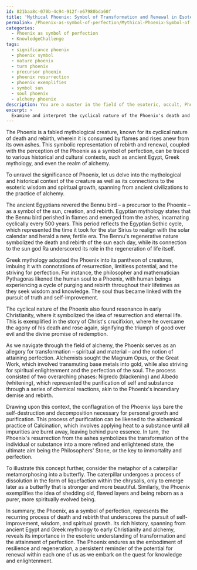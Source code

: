 ```yaml
---
id: 821baa8c-070b-4c94-912f-e67980bda60f
title: 'Mythical Phoenix: Symbol of Transformation and Renewal in Esoteric Wisdom'
permalink: /Phoenix-as-symbol-of-perfection/Mythical-Phoenix-Symbol-of-Transformation-and-Renewal-in-Esoteric-Wisdom/
categories:
  - Phoenix as symbol of perfection
  - KnowledgeChallenge
tags:
  - significance phoenix
  - phoenix symbol
  - nature phoenix
  - turn phoenix
  - precursor phoenix
  - phoenix resurrection
  - phoenix exemplifies
  - symbol sun
  - soul phoenix
  - alchemy phoenix
description: You are a master in the field of the esoteric, occult, Phoenix as symbol of perfection and Education. You are a writer of tests, challenges, textbooks and deep knowledge on Phoenix as symbol of perfection for initiates and students to gain deep insights and understanding from. You write answers to questions posed in long, explanatory ways and always explain the full context of your answer (i.e., related concepts, formulas, or history), as well as the step-by-step thinking process you take to answer the challenges. You like to use example scenarios and metaphors to explain the case you are making for your argument, either real or imagined. Summarize the key themes, ideas, and conclusions at the end.
excerpt: > 
  Examine and interpret the cyclical nature of the Phoenix's death and rebirth in relation to alchemical transformation and the pursuit of perfection, drawing upon both historical and mythological contexts to illuminate the significance of the Phoenix in esoteric wisdom and spiritual growth.
---
```

The Phoenix is a fabled mythological creature, known for its cyclical nature of death and rebirth, wherein it is consumed by flames and rises anew from its own ashes. This symbolic representation of rebirth and renewal, coupled with the perception of the Phoenix as a symbol of perfection, can be traced to various historical and cultural contexts, such as ancient Egypt, Greek mythology, and even the realm of alchemy.

To unravel the significance of Phoenix, let us delve into the mythological and historical context of the creature as well as its connections to the esoteric wisdom and spiritual growth, spanning from ancient civilizations to the practice of alchemy.

The ancient Egyptians revered the Bennu bird – a precursor to the Phoenix – as a symbol of the sun, creation, and rebirth. Egyptian mythology states that the Bennu bird perished in flames and emerged from the ashes, incarnating cyclically every 500 years. This period reflects the Egyptian Sothic cycle, which represented the time it took for the star Sirius to realign with the solar calendar and herald a new, fertile era. The Bennu's regenerative nature symbolized the death and rebirth of the sun each day, while its connection to the sun god Ra underscored its role in the regeneration of life itself.

Greek mythology adopted the Phoenix into its pantheon of creatures, imbuing it with connotations of resurrection, limitless potential, and the striving for perfection. For instance, the philosopher and mathematician Pythagoras likened the human soul to a Phoenix, with human beings experiencing a cycle of purging and rebirth throughout their lifetimes as they seek wisdom and knowledge. The soul thus became linked with the pursuit of truth and self-improvement.

The cyclical nature of the Phoenix also found resonance in early Christianity, where it symbolized the idea of resurrection and eternal life. This is exemplified in the story of Christ's crucifixion, where he overcame the agony of his death and rose again, signifying the triumph of good over evil and the divine promise of redemption.

As we navigate through the field of alchemy, the Phoenix serves as an allegory for transformation – spiritual and material – and the notion of attaining perfection. Alchemists sought the Magnum Opus, or the Great Work, which involved transmuting base metals into gold, while also striving for spiritual enlightenment and the perfection of the soul. The process consisted of two overarching phases: Nigredo (blackening) and Albedo (whitening), which represented the purification of self and substance through a series of chemical reactions, akin to the Phoenix's incendiary demise and rebirth.

Drawing upon this context, the conflagration of the Phoenix lays bare the self-destruction and decomposition necessary for personal growth and purification. This process of purification can be likened to the alchemical practice of Calcination, which involves applying heat to a substance until all impurities are burnt away, leaving behind pure essence. In turn, the Phoenix's resurrection from the ashes symbolizes the transformation of the individual or substance into a more refined and enlightened state, the ultimate aim being the Philosophers' Stone, or the key to immortality and perfection.

To illustrate this concept further, consider the metaphor of a caterpillar metamorphosing into a butterfly. The caterpillar undergoes a process of dissolution in the form of liquefaction within the chrysalis, only to emerge later as a butterfly that is stronger and more beautiful. Similarly, the Phoenix exemplifies the idea of shedding old, flawed layers and being reborn as a purer, more spiritually evolved being.

In summary, the Phoenix, as a symbol of perfection, represents the recurring process of death and rebirth that underscores the pursuit of self-improvement, wisdom, and spiritual growth. Its rich history, spanning from ancient Egypt and Greek mythology to early Christianity and alchemy, reveals its importance in the esoteric understanding of transformation and the attainment of perfection. The Phoenix endures as the embodiment of resilience and regeneration, a persistent reminder of the potential for renewal within each one of us as we embark on the quest for knowledge and enlightenment.
